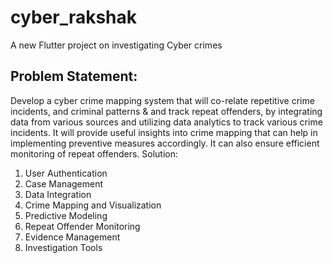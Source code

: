 # cyber_rakshak

A new Flutter project on investigating Cyber crimes

## Problem Statement:
Develop a cyber crime mapping system that will co-relate repetitive crime incidents, and criminal patterns & and
track repeat offenders, by integrating data from various sources and utilizing data analytics to track various crime
incidents. It will provide useful insights into crime mapping that can help in implementing preventive measures
accordingly. It can also ensure efficient monitoring of repeat offenders.
Solution:
1. User Authentication
2. Case Management
3. Data Integration
4. Crime Mapping and Visualization
5. Predictive Modeling
6. Repeat Offender Monitoring
7. Evidence Management
8. Investigation Tools
